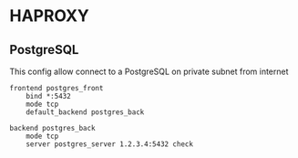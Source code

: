 # HAPROXY

## PostgreSQL
This config allow connect to a PostgreSQL on private subnet from internet
```
frontend postgres_front
    bind *:5432
    mode tcp
    default_backend postgres_back

backend postgres_back
    mode tcp
    server postgres_server 1.2.3.4:5432 check
```

